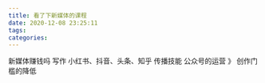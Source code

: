 ```yaml
---
title: 看了下新媒体的课程
date: 2020-12-08 23:25:11
tags:
categories:
---
```



新媒体赚钱吗
写作
小红书、抖音、头条、知乎
传播技能
公众号的运营 》  创作门槛的降低
